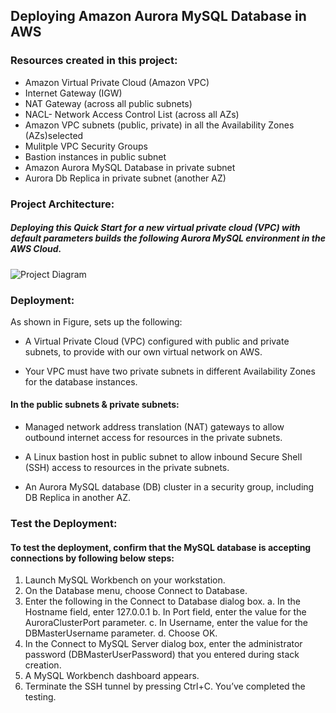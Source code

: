 ## Deploying Amazon Aurora MySQL Database in AWS

### Resources created in this project:
- Amazon Virtual Private Cloud (Amazon VPC)
- Internet Gateway (IGW)
- NAT Gateway (across all public subnets)
- NACL- Network Access Control List (across all AZs)
- Amazon VPC subnets (public, private) in all the Availability Zones (AZs)selected
- Mulitple VPC Security Groups
- Bastion instances in public subnet
- Amazon Aurora MySQL Database in private subnet 
- Aurora Db Replica in private subnet (another AZ)


### Project Architecture:
##### Deploying this Quick Start for a new virtual private cloud (VPC) with default parameters builds the following Aurora MySQL environment in the AWS Cloud.

![Project Diagram](https://github.com/ahsan598/aws-project-1/blob/main/amazon-aurora-db-in-aws.svg)


### Deployment:
As shown in Figure, sets up the following:

- A Virtual Private Cloud (VPC) configured with public and private subnets, to provide with our own virtual network on AWS.

- Your VPC must have two private subnets in different Availability Zones for the database instances.

#### In the public subnets & private subnets:

- Managed network address translation (NAT) gateways to allow outbound internet access for resources in the private subnets.

- A Linux bastion host in public subnet to allow inbound Secure Shell (SSH) access to resources in the private subnets.

- An Aurora MySQL database (DB) cluster in a security group, including DB Replica in another AZ.




### Test the Deployment:

#### To test the deployment, confirm that the MySQL database is accepting connections by following below steps:

1. Launch MySQL Workbench on your workstation.
2. On the Database menu, choose Connect to Database.
3. Enter the following in the Connect to Database dialog box.
    a. In the Hostname field, enter 127.0.0.1
    b. In Port field, enter the value for the AuroraClusterPort parameter.
    c. In Username, enter the value for the DBMasterUsername parameter.
    d. Choose OK.
4. In the Connect to MySQL Server dialog box, enter the administrator password (DBMasterUserPassword) that you entered during stack creation.
5. A MySQL Workbench dashboard appears.
6. Terminate the SSH tunnel by pressing Ctrl+C. You’ve completed the testing.